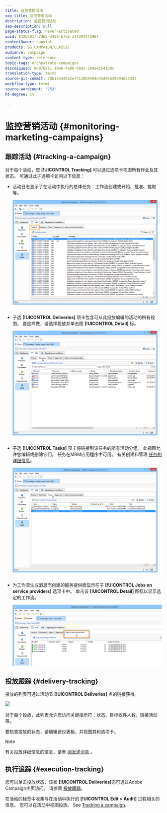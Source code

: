 ```yaml
---
title: 监控营销活动
seo-title: 监控营销活动
description: 监控营销活动
seo-description: null
page-status-flag: never-activated
uuid: 842b501f-7d65-4450-b7ab-aff3942fb96f
contentOwner: sauviat
products: SG_CAMPAIGN/CLASSIC
audience: campaign
content-type: reference
topic-tags: orchestrate-campaigns
discoiquuid: 8d076211-10a6-4a98-b0d2-29dad154158c
translation-type: tm+mt
source-git-commit: 70b143445b2e77128b9404e35d96b39694d55335
workflow-type: tm+mt
source-wordcount: '253'
ht-degree: 1%

---
```



# 监控营销活动 {#monitoring-marketing-campaigns}

## 跟踪活动 {#tracking-a-campaign}

对于每个活动，您 **[!UICONTROL Tracking]** 可以通过选项卡视图所有作业及其状态。 可通过此子选项卡访问以下信息：

* 活动日志显示了在活动中执行的总体任务：工作流创建或开始、批准、提取等。

   ![](assets/s_ncs_user_op_edit_exe_tab_a.png)

* 子选 **[!UICONTROL Deliveries]** 项卡包含可从此投放编辑的活动的所有视图。 要这样做，请选择投放并单击图 **[!UICONTROL Detail]** 标。

   ![](assets/s_ncs_user_op_edit_exe_tab_b.png)

* 子选 **[!UICONTROL Tasks]** 项卡将链接到该任务的所有活动分组。 此视图允许您编辑或删除它们。 任务在MRM应用程序中可用。 有关创建和管理 [任务的详细信息](../../campaign/using/creating-and-managing-tasks.md)。

   ![](assets/s_ncs_user_op_edit_exe_tab_e.png)

* 为工作流生成消息而创建的服务提供商显示在子 **[!UICONTROL Jobs on service providers]** 选项卡中。 单击该 **[!UICONTROL Detail]** 图标以显示选定的工作流。

   ![](assets/s_ncs_user_op_edit_exe_tab_d.png)

## 投放跟踪 {#delivery-tracking}

投放的列表可通过活动节 **[!UICONTROL Deliveries]** 点的链接获得。

![](assets/s_ncs_user_op_del_state_from_homepage.png)

对于每个投放，此列表允许您访问关键指示符：状态、目标收件人数、链接活动等。

要检查投放的状态，请编辑该仪表板，并视图其和选项卡。

>[!NOTE]
>
>有关投放详细信息的信息，请参 [阅发送消息](../../delivery/using/about-message-tracking.md) 。

## 执行追踪 {#execution-tracking}

您可以单击投放状态，该状 **[!UICONTROL Deliveries]**&#x200B;态可通过Adobe Campaign主页访问。 请参阅 [投放跟踪](#delivery-tracking)。

在活动的标签中收集与在活动中执行的 **[!UICONTROL Edit > Audit]** 过程相关的信息。 您可以在活动中视图投放。 See [Tracking a campaign](#tracking-a-campaign).
